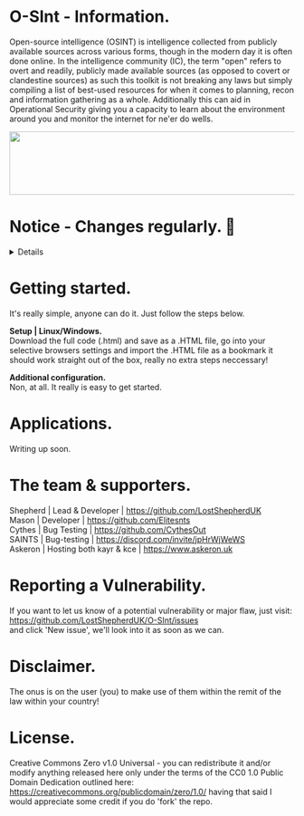 # O-SInt - Information. <br>
Open-source intelligence (OSINT) is intelligence collected from publicly available sources across various forms, though in the modern day it is often done online. In the intelligence community (IC), the term "open" refers to overt and readily, publicly made available sources (as opposed to covert or clandestine sources) as such this toolkit is not breaking any laws but simply compiling a list of best-used resources for when it comes to planning, recon and information gathering as a whole.  Additionally this can aid in  Operational Security giving you a capacity to learn about the environment around you and monitor the internet for ne'er do wells.

<body>
<!-- Divider -->
  <p align="center">
  <img src="https://github.com/LostShepherdUK/LostShepherdUK/blob/main/Gallery/neon-line-purple.png" width="850" height="112" /></p>
</body>

# Notice - Changes regularly. 📰<br>
<details>
NON TO MENTION
</details>


# Getting started. <br>
It's really simple, anyone can do it. Just follow the steps below.


**Setup | Linux/Windows.** <br>
Download the full code (.html) and save as a .HTML file, go into your selective browsers settings and import the .HTML file as a bookmark it should work straight out of the box, really no extra steps neccessary!


**Additional configuration.** <br>
Non, at all. It really is easy to get started.


# Applications. <br>
Writing up soon.


# The team & supporters. <br>
Shepherd | Lead & Developer | https://github.com/LostShepherdUK <br>
Mason | Developer | https://github.com/Elitesnts <br>
Cythes | Bug Testing | https://github.com/CythesOut <br>
SAINTS | Bug-testing | https://discord.com/invite/jpHrWjWeWS <br>
Askeron | Hosting both kayr & kce | https://www.askeron.uk <br>


# Reporting a Vulnerability. <br>
If you want to let us know of a potential vulnerability or major flaw, just visit: <br>
https://github.com/LostShepherdUK/O-SInt/issues <br>
and click 'New issue', we'll look into it as soon as we can.


# Disclaimer. <br>
The onus is on the user (you) to make use of them within the remit of the law within your country!


# License. <br>
Creative Commons Zero v1.0 Universal - you can redistribute it and/or modify anything released here only under the terms of the CC0 1.0 Public Domain Dedication outlined here: https://creativecommons.org/publicdomain/zero/1.0/ having that said I would appreciate some credit if you do 'fork' the repo.
